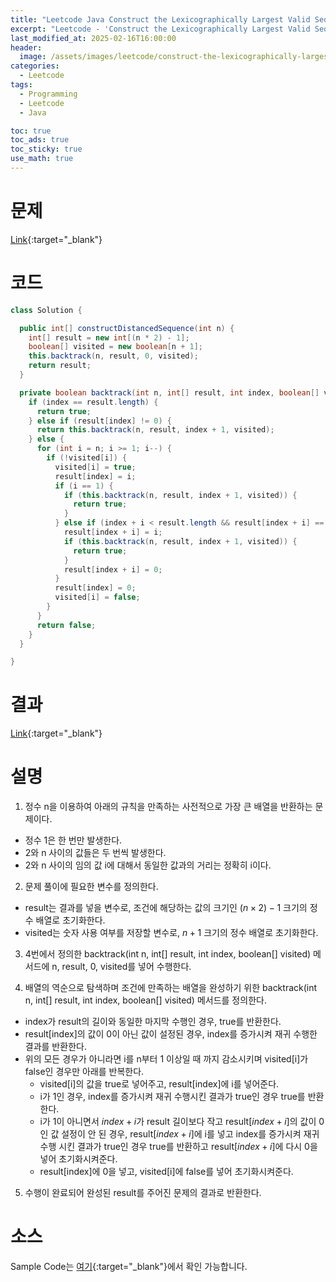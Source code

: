 ```yaml
---
title: "Leetcode Java Construct the Lexicographically Largest Valid Sequence"
excerpt: "Leetcode - 'Construct the Lexicographically Largest Valid Sequence' 문제 Java 풀이"
last_modified_at: 2025-02-16T16:00:00
header:
  image: /assets/images/leetcode/construct-the-lexicographically-largest-valid-sequence.png
categories:
  - Leetcode
tags:
  - Programming
  - Leetcode
  - Java

toc: true
toc_ads: true
toc_sticky: true
use_math: true
---
```

# 문제
[Link](https://leetcode.com/problems/construct-the-lexicographically-largest-valid-sequence/){:target="_blank"}

# 코드
```java
class Solution {

  public int[] constructDistancedSequence(int n) {
    int[] result = new int[(n * 2) - 1];
    boolean[] visited = new boolean[n + 1];
    this.backtrack(n, result, 0, visited);
    return result;
  }

  private boolean backtrack(int n, int[] result, int index, boolean[] visited) {
    if (index == result.length) {
      return true;
    } else if (result[index] != 0) {
      return this.backtrack(n, result, index + 1, visited);
    } else {
      for (int i = n; i >= 1; i--) {
        if (!visited[i]) {
          visited[i] = true;
          result[index] = i;
          if (i == 1) {
            if (this.backtrack(n, result, index + 1, visited)) {
              return true;
            }
          } else if (index + i < result.length && result[index + i] == 0) {
            result[index + i] = i;
            if (this.backtrack(n, result, index + 1, visited)) {
              return true;
            }
            result[index + i] = 0;
          }
          result[index] = 0;
          visited[i] = false;
        }
      }
      return false;
    }
  }

}
```

# 결과
[Link](https://leetcode.com/problems/construct-the-lexicographically-largest-valid-sequence/submissions/1544785866/){:target="_blank"}

# 설명
1. 정수 n을 이용하여 아래의 규칙을 만족하는 사전적으로 가장 큰 배열을 반환하는 문제이다.
- 정수 1은 한 번만 발생한다.
- 2와 n 사이의 값들은 두 번씩 발생한다.
- 2와 n 사이의 임의 값 i에 대해서 동일한 값과의 거리는 정확히 i이다.

2. 문제 풀이에 필요한 변수를 정의한다.
- result는 결과를 넣을 변수로, 조건에 해당하는 값의 크기인 $(n \times 2) - 1$ 크기의 정수 배열로 초기화한다.
- visited는 숫자 사용 여부를 저장할 변수로, $n + 1$ 크기의 정수 배열로 초기화한다.

3. 4번에서 정의한 backtrack(int n, int[] result, int index, boolean[] visited) 메서드에 n, result, 0, visited를 넣어 수행한다.

4. 배열의 역순으로 탐색하며 조건에 만족하는 배열을 완성하기 위한 backtrack(int n, int[] result, int index, boolean[] visited) 메서드를 정의한다.
- index가 result의 길이와 동일한 마지막 수행인 경우, true를 반환한다.
- result[index]의 값이 0이 아닌 값이 설정된 경우, index를 증가시켜 재귀 수행한 결과를 반환한다.
- 위의 모든 경우가 아니라면 i를 n부터 1 이상일 때 까지 감소시키며 visited[i]가 false인 경우만 아래를 반복한다.
  - visited[i]의 값을 true로 넣어주고, result[index]에 i를 넣어준다.
  - i가 1인 경우, index를 증가시켜 재귀 수행시킨 결과가 true인 경우 true를 반환한다.
  - i가 1이 아니면서 $index + i$가 result 길이보다 작고 result[$index + i$]의 값이 0인 값 설정이 안 된 경우, result[$index + i$]에 i를 넣고 index를 증가시켜 재귀 수행 시킨 결과가 true인 경우 true를 반환하고 result[$index + i$]에 다시 0을 넣어 초기화시켜준다.
  - result[index]에 0을 넣고, visited[i]에 false를 넣어 초기화시켜준다.

5. 수행이 완료되어 완성된 result를 주어진 문제의 결과로 반환한다.

# 소스
Sample Code는 [여기](https://github.com/GracefulSoul/leetcode/blob/master/src/main/java/gracefulsoul/problems/ConstructTheLexicographicallyLargestValidSequence.java){:target="_blank"}에서 확인 가능합니다.